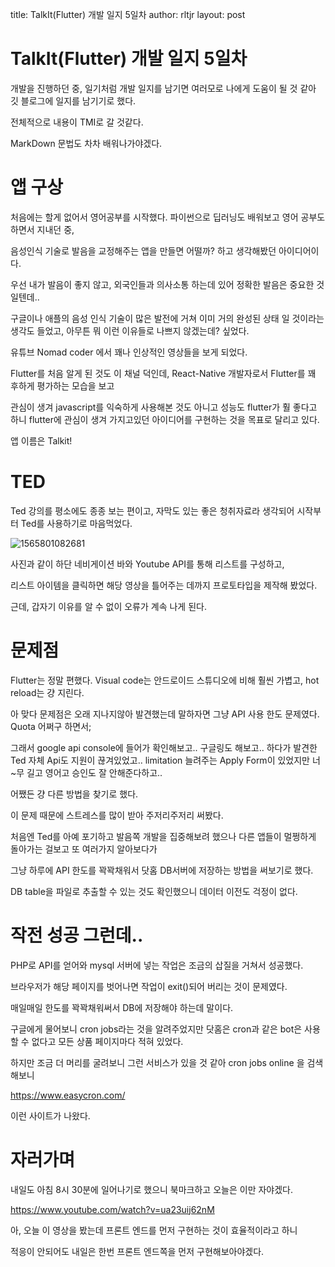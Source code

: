 title: TalkIt(Flutter) 개발 일지 5일차
author: rltjr
layout: post



# TalkIt(Flutter) 개발 일지 5일차

개발을 진행하던 중, 일기처럼 개발 일지를 남기면 여러모로 나에게 도움이 될 것 같아 깃 블로그에 일지를 남기기로 했다. 

전체적으로 내용이 TMI로 갈 것같다.

MarkDown 문법도 차차 배워나가야겠다.





# 앱 구상



처음에는 할게 없어서 영어공부를 시작했다. 파이썬으로 딥러닝도 배워보고 영어 공부도 하면서 지내던 중,

음성인식 기술로 발음을 교정해주는 앱을 만들면 어떨까? 하고 생각해봤던 아이디어이다.

우선 내가 발음이 좋지 않고, 외국인들과 의사소통 하는데 있어 정확한 발음은 중요한 것 일텐데.. 

구글이나 애플의 음성 인식 기술이 많은 발전에 거쳐 이미 거의 완성된 상태 일 것이라는 생각도 들었고, 아무튼 뭐 이런 이유들로 나쁘지 않겠는데? 싶었다.

유튜브 Nomad coder 에서 꽤나 인상적인 영상들을 보게 되었다.

Flutter를 처음 알게 된 것도 이 채널 덕인데, React-Native 개발자로서 Flutter를 꽤 후하게 평가하는 모습을 보고

관심이 생겨 javascript를 익숙하게 사용해본 것도 아니고 성능도 flutter가 훨 좋다고 하니 flutter에 관심이 생겨 가지고있던 아이디어를 구현하는 것을 목표로 달리고 있다.

앱 이름은 Talkit!



# TED

Ted 강의를 평소에도 종종 보는 편이고, 자막도 있는 좋은 청취자료라 생각되어 시작부터 Ted를 사용하기로 마음먹었다.

![1565801082681](C:\Users\rltjr\Documents\GitHub\shining-stone.github.io\_posts\1565801082681.png)



사진과 같이 하단 네비게이션 바와 Youtube API를 통해 리스트를 구성하고,

리스트 아이템을 클릭하면 해당 영상을 틀어주는 데까지 프로토타입을 제작해 봤었다.

근데, 갑자기 이유를 알 수 없이 오류가 계속 나게 된다.

# 문제점

Flutter는 정말 편했다. Visual code는 안드로이드 스튜디오에 비해 훨씬 가볍고, hot reload는 걍 지린다. 



아 맞다 문제점은 오래 지나지않아 발견했는데 말하자면 그냥  API 사용 한도 문제였다. Quota 어쩌구 하면서;

그래서 google api console에 들어가 확인해보고.. 구글링도 해보고.. 하다가 발견한 Ted 자체 Api도 지원이 끊겨있었고.. limitation 늘려주는 Apply Form이 있었지만 너~무 길고 영어고 승인도 잘 안해준다하고..

어쨌든 걍 다른 방법을 찾기로 했다.

이 문제 때문에 스트레스를 많이 받아 주저리주저리 써봤다.

처음엔 Ted를 아예 포기하고 발음쪽 개발을 집중해보려 했으나 다른 앱들이 멀쩡하게 돌아가는 걸보고 또 여러가지 알아보다가 

그냥 하루에 API 한도를 꽉꽉채워서 닷홈 DB서버에 저장하는 방법을 써보기로 했다.

DB table을 파일로 추출할 수 있는 것도 확인했으니 데이터 이전도 걱정이 없다.



# 작전 성공 그런데..

PHP로 API를 얻어와 mysql 서버에 넣는 작업은 조금의 삽질을 거쳐서 성공했다.

브라우저가 해당 페이지를 벗어나면 작업이 exit()되어 버리는 것이 문제였다.

매일매일 한도를 꽉꽉채워써서 DB에 저장해야 하는데 말이다.

구글에게 물어보니 cron jobs라는 것을 알려주었지만 닷홈은 cron과 같은 bot은 사용 할 수 없다고 모든 상품 페이지마다 적혀 있었다.

하지만 조금 더 머리를 굴려보니 그런 서비스가 있을 것 같아 cron jobs online 을 검색해보니

https://www.easycron.com/

이런 사이트가 나왔다. 



# 자러가며



내일도 아침 8시 30분에 일어나기로 했으니 북마크하고 오늘은 이만 자야겠다.

https://www.youtube.com/watch?v=ua23uij62nM

아, 오늘 이 영상을 봤는데 프론트 엔드를 먼저 구현하는 것이 효율적이라고 하니 

적응이 안되어도 내일은 한번 프론트 엔드쪽을 먼저 구현해보아야겠다.








